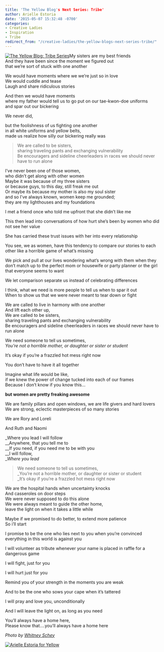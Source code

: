 ```yaml
---
title: 'The Yellow Blog's Next Series: Tribe'
author: Arielle Estoria
date: '2015-05-07 15:32:48 -0700'
categories:
- Creative Ladies
- Inspiration
- Tribe
redirect_from: "/creative-ladies/the-yellow-blogs-next-series-tribe/"
---
```


[![The Yellow Blog: Tribe Series](http://yellowconference.com/wp-content/uploads/2015/04/2014-09-03_0042.jpg)](http://yellowconference.com/wp-content/uploads/2015/04/2014-09-03_0042.jpg)My sisters are my best friends  
And they have been since the moment we figured out  
that we’re sort of stuck with one another

We would have moments where we we’re just so in love  
We would cuddle and tease  
Laugh and share ridiculous stories

And then we would have moments  
where my father would tell us to go put on our tae-kwon-doe uniforms  
and spar out our bickering

We never did,

but the foolishness of us fighting one another  
in all white uniforms and yellow belts,  
made us realize how silly our bickering really was

> We are called to be sisters,  
> sharing traveling pants and exchanging vulnerability  
> Be encouragers and sideline cheerleaders in races we should never have to run alone

I’ve never been one of those women,  
who didn’t get along with other women  
Maybe it was because of my three sisters  
or because guys, to this day, still freak me out  
Or maybe its because my mother is also my soul sister  
and so I’ve always known, women keep me grounded;  
they are my lighthouses and my foundations

I met a friend once who told me upfront that she didn’t like me

This then lead into conversations of how hurt she’s been by women who did not see her value

She has carried these trust issues with her into every relationship

You see, we as women, have this tendency to compare our stories to each other like a horrible game of what’s missing

We pick and pull at our lives wondering what’s wrong with them when they don’t match up to the perfect mom or housewife or party planner or the girl that everyone seems to want

We let comparison separate us instead of celebrating differences

I think, what we need is more people to tell us when to spar it out  
When to show us that we were never meant to tear down or fight

We are called to live in harmony with one another  
And lift each other up,  
We are called to be sisters,  
sharing traveling pants and exchanging vulnerability  
Be encouragers and sideline cheerleaders in races we should never have to run alone

We need someone to tell us sometimes,  
_You’re not a horrible mother, or daughter or sister or student_

It’s okay if you’re a frazzled hot mess right now

You don’t have to have it all together

Imagine what life would be like,  
if we knew the power of change tucked into each of our frames  
Because I don’t know if you know this…

**but women are pretty freaking awesome**

We are family pillars and open windows, we are life givers and hard lovers  
We are strong, eclectic masterpieces of so many stories

We are Rory and Loreli

And Ruth and Naomi

_Where you lead I will follow  
__Anywhere, that you tell me to  
__If you need, if you need me to be with you  
__I will follow,  
__Where you lead_

> We need someone to tell us sometimes,  
> _You’re not a horrible mother, or daughter or sister or student  
> _It’s okay if you’re a frazzled hot mess right now

We are the hospital hands when uncertainty knocks  
And casseroles on door steps  
We were never supposed to do this alone  
We were always meant to guide the other home,  
leave the light on when it takes a little while

Maybe if we promised to do better, to extend more patience  
So i’ll start

I promise to be the one who lies next to you when you’re convinced everything in this world is against you

I will volunteer as tribute whenever your name is placed in raffle for a dangerous game

I will fight, just for you

I will hurt just for you

Remind you of your strength in the moments you are weak

And to be the one who sows your cape when it’s tattered

I will pray and love you, unconditionally

And I will leave the light on, as long as you need

You’ll always have a home here,  
Please know that….you’ll always have a home here

_Photo by [Whitney Schey](http://whitneydarling.com/)_

[![Arielle Estoria for Yellow](http://yellowconference.com/wp-content/uploads/2015/02/aestoria.jpg)](http://chroniclesofalioness.com/)
